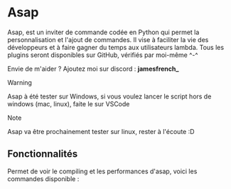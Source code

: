 # Asap
Asap, est un inviter de commande codée en Python qui permet la personnalisation et l'ajout de commandes. Il vise à faciliter la vie des développeurs et à faire gagner du temps aux utilisateurs lambda. Tous les plugins seront disponibles sur GitHub, vérifiés par moi-même ^-^

Envie de m'aider ? Ajoutez moi sur discord : **jamesfrench_**

> [!WARNING]
> Asap à été tester sur Windows, si vous voulez lancer le script hors de windows (mac, linux), faite le sur VSCode

> [!NOTE]
> Asap va être prochainement tester sur linux, rester à l'écoute :D

## Fonctionnalités
Permet de voir le compiling et les performances d'asap, voici les commandes disponible :
